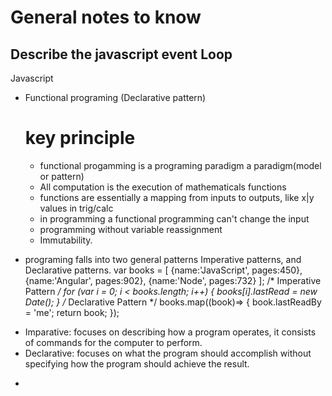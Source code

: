 # General notes to know 


## Describe the javascript event Loop
  Javascript 
* Functional programing (Declarative pattern)
  # key principle
    * functional progamming is a programing paradigm a paradigm(model or pattern)
    * All computation is the execution of mathematicals functions
    * functions are essentially a mapping from inputs to outputs, like x|y values in trig/calc 
    * in programming a functional programming can't change the input
    * programming without variable reassignment
    * Immutability. 
  


* programing falls into two general patterns Imperative patterns, and Declarative patterns.
    var books = [
      {name:'JavaScript', pages:450}, 
      {name:'Angular', pages:902},
      {name:'Node', pages:732}
    ];
    /* Imperative Pattern */
    for (var i = 0; i < books.length; i++) {
      books[i].lastRead =  new Date();
    }
    /* Declarative Pattern */
    books.map((book)=> {
      book.lastReadBy = 'me';
      return book;
    });
- Imparative: focuses on describing how a program operates, it consists of commands for the computer to perform.
- Declarative: focuses on what the program should accomplish without specifying how the program should achieve the result.

* 
